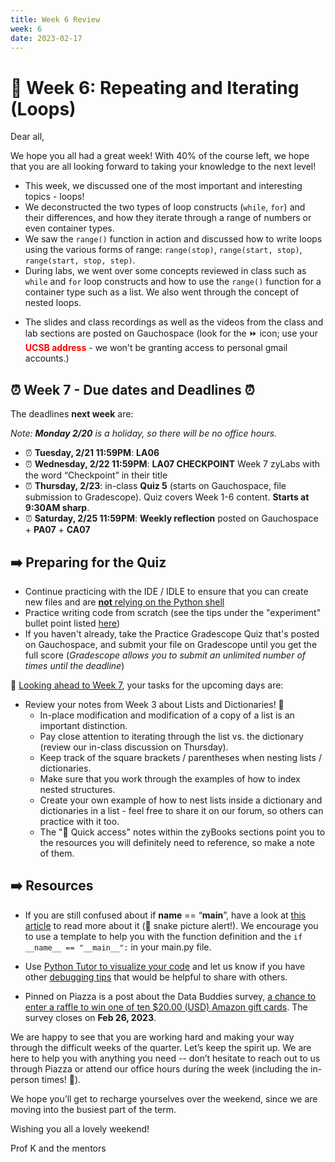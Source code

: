 ```yaml
---
title: Week 6 Review 
week: 6
date: 2023-02-17
---
```


# 🎲 Week 6: Repeating and Iterating (Loops)

Dear all,

We hope you all had a great week! With 40% of the course left, we hope that you are all looking forward to taking your knowledge to the next level!

- This week, we discussed one of the most important and interesting topics - loops! 
- We deconstructed the two types of loop constructs (`while`, `for`) and their differences, and how they iterate through a range of numbers or even container types. 
- We saw the `range()` function in action and discussed how to write loops using the various forms of range: `range(stop)`, `range(start, stop)`, `range(start, stop, step)`.
- During labs, we went over some concepts reviewed in class such as `while` and `for` loop constructs and how to use the `range()` function for a container type such as a list. We also went through the concept of nested loops.

* The slides and class recordings as well as the videos from the class and lab sections are posted on Gauchospace (look for the ⏩ icon; use your <span style="color:red">**UCSB address**</span> - we won't be granting access to personal gmail accounts.)

## ⏰ Week 7 - Due dates and Deadlines ⏰

The deadlines **next week** are:

_Note: **Monday 2/20** is a holiday, so there will be no office hours._

* ⏰ **Tuesday, 2/21 11:59PM**: **LA06**
* ⏰ **Wednesday, 2/22 11:59PM**: **LA07 CHECKPOINT** Week 7 zyLabs with the word “Checkpoint” in their title
* ⏰ **Thursday, 2/23**: in-class **Quiz 5** (starts on Gauchospace, file submission to Gradescope). Quiz covers Week 1-6 content. **Starts at 9:30AM sharp**.
* ⏰ **Saturday, 2/25 11:59PM**: **Weekly reflection** posted on Gauchospace + **PA07** + **CA07**



## ➡️    Preparing for the Quiz
* Continue practicing with the IDE / IDLE to ensure that you can create new files and are [**not** relying on the Python shell]({{site.url}}/{{site.baseurl}}/ref/ide#warning)
* Practice writing code from scratch (see the tips under the "experiment" bullet point listed [here]({{site.url}}/{{site.baseurl}}/success/#general-guidelines-on-how-to-succeed-in-a-computing-course))
* If you haven't already, take the Practice Gradescope Quiz that's posted on Gauchospace, and submit your file on Gradescope until you get the full score (_Gradescope allows you to submit an unlimited number of times until the deadline_)

🔮 [Looking ahead to Week 7]({{site.url}}/{{site.baseurl}}/calendar#week-7), your tasks for the upcoming days are:
* Review your notes from Week 3 about Lists and Dictionaries! 💎
    - In-place modification and modification of a copy of a list is an important distinction.
    - Pay close attention to iterating through the list vs. the dictionary (review our in-class discussion on Thursday).
    - Keep track of the square brackets / parentheses when nesting lists / dictionaries.
    - Make sure that you work through the examples of how to index nested structures.
    - Create your own example of how to nest lists inside a dictionary and dictionaries in a list - feel free to share it on our forum, so others can practice with it too.
    - The "📎 Quick access" notes within the zyBooks sections point you to the resources you will definitely need to reference, so make a note of them.



## ➡️    Resources

* If you are still confused about if __name__ == “__main__”, have a look at [this article](https://www.freecodecamp.org/news/if-name-main-python-example) to read more about it (🐍 snake picture alert!). We encourage you to use a template to help you with the function definition and the `if __name__ == "__main__":` in your main.py file.
* Use [Python Tutor to visualize your code](https://pythontutor.com/visualize.html#mode=edit) and let us know if you have other [debugging tips]({{site.url}}/{{site.baseurl}}/ref/debug#quick-debugging-tips) that would be helpful to share with others.

* Pinned on Piazza is a post about the Data Buddies survey, [a chance to enter a raffle to win one of ten $20.00 (USD) Amazon gift cards](https://piazza.com/class/lcl1mbc5frw2cw/post/197). The survey closes on **Feb 26, 2023**.


We are happy to see that you are working hard and making your way through the difficult weeks of the quarter. Let’s keep the spirit up. We are here to help you with anything you need -- don’t hesitate to reach out to us through Piazza or attend our office hours during the week (including the in-person times! 🎊). 

We hope you’ll get to recharge yourselves over the weekend, since we are moving into the busiest part of the term. 

Wishing you all a lovely weekend!

Prof K and the mentors
